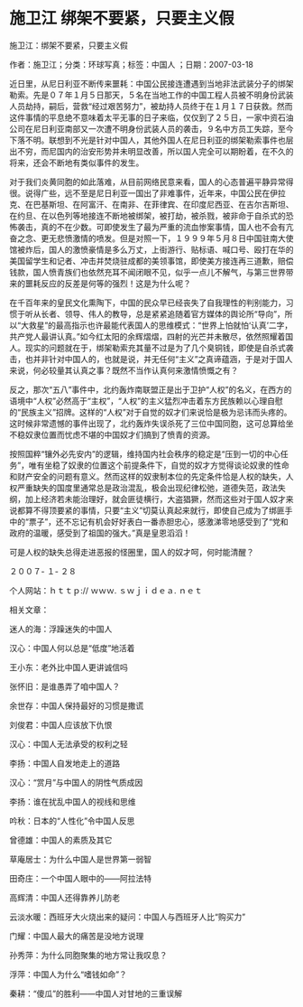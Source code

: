 # 施卫江  绑架不要紧，只要主义假

施卫江：绑架不要紧，只要主义假

作者：施卫江；分类：环球写真；标签：中国人 ；日期：2007-03-18

近日里，从尼日利亚不断传来噩耗：中国公民接连遭遇到当地非法武装分子的绑架勒索。先是０７年１月５日那天，５名在当地工作的中国工程人员被不明身份武装人员劫持，嗣后，营救“经过艰苦努力”，被劫持人员终于在１月１７日获救。然而这件事情的平息绝不意味着太平无事的日子来临，仅仅到了２５日，一家中资石油公司在尼日利亚南部又一次遭不明身份武装人员的袭击，９名中方员工失踪，至今下落不明。联想到不光是针对中国人，其他外国人在尼日利亚的绑架勒索事件也层出不穷，而尼国内的治安形势并未明显改善，所以国人完全可以期盼着，在不久的将来，还会不断地有类似事件的发生。

对于我们炎黄同胞的如此落难，从目前网络民意来看，国人的心态普遍平静异常得很。说得广些，远不至是尼日利亚一国出了非难事件，近年来，中国公民在伊拉克、在巴基斯坦、在阿富汗、在南非、在菲律宾、在印度尼西亚、在吉尔吉斯坦、在约旦、在以色列等地接连不断地被绑架，被打劫，被杀戮，被非命于自杀式的恐怖袭击，真的不在少数。可即使发生了最为严重的流血惨案事情，国人也不会有亢奋之念、更无悲愤激情的喷发。但是对照一下，１９９９年５月８日中国驻南大使馆被炸后，国人的激愤豪情是多么万丈，上街游行、贴标语、喊口号、殴打在华的美国留学生和记者、冲击并焚烧驻成都的美领事馆，即使美方接连再三道歉，赔偿钱款，国人愤青族们也依然充耳不闻闭眼不见，似乎一点儿不解气，与第三世界带来的噩耗反应的反差是何等的强烈！这是为什么呢？

在千百年来的皇民文化熏陶下，中国的民众早已经丧失了自我理性的判别能力，习惯于听从长者、领导、伟人的教导，总是紧紧追随着官方媒体的舆论所“导向”，所以“大救星”的最高指示也许最能代表国人的思维模式：“世界上怕就怕‘认真’二字，共产党人最讲认真。”如今红太阳的余辉熠熠，四射的光芒并未散尽，依然照耀着国人。现实的问题就在于，绑架勒索充其量不过是为了几个臭铜钱，即使是自杀式袭击，也并非针对中国人的，也就是说，并无任何“主义”之真谛蕴涵，于是对于国人来说，何必较量其认真之事？既然不当作认真何来激情愤慨之有？

反之，那次“五八”事件中，北约轰炸南联盟正是出于卫护“人权”的名义，在西方的语境中“人权”必然高于“主权”，“人权”的主义猛烈冲击着东方民族赖以心理自慰的“民族主义”招牌。这样的“人权”对于自觉的奴才们来说恰是极为忌讳而头疼的。这时候非常遗憾的事件出现了，北约轰炸失误杀死了三位中国同胞，这可总算给坐不稳奴隶位置而忧虑不堪的中国奴才们搞到了愤青的资源。

按照国粹“镶外必先安内”的逻辑，维持国内社会秩序的稳定是“压到一切的中心任务”，唯有坐稳了奴隶的位置这个前提条件下，自觉的奴才方觉得谈论奴隶的性命和财产安全的问题有意义。然而这样的奴隶制本位的先定条件恰是人权的缺失，人权严重缺失的国度里通常总是政治混乱，极会出现纪律松弛，道德失范，政法失纲，加上经济若未能治理好，就会匪徒横行，大盗猖獗，然而这些对于国人奴才来说都算不得顶要紧的事情，只要“主义”切莫认真起来就行，即使自己成为了绑匪手中的“票子”，还不忘记有机会好好表白一番赤胆忠心，感激涕零地感受到了“党和政府的温暖，感受到了祖国的强大。”真是皇恩滔滔！

可是人权的缺失总得走进恶报的怪圈里，国人的奴才呵，何时能清醒？

２００７- １- ２８

个人网站：ｈｔｔｐ:// ｗｗｗ. ｓｗｊｉｄｅａ. ｎｅｔ



相关文章：

迷人的海：浮躁迷失的中国人

汉心：中国人何以总是“低度”地活着

王小东：老外比中国人更讲诚信吗

张怀旧：是谁愚弄了咱中国人？

余世存：中国人保持最好的习惯是撒谎

刘俊君：中国人应该放下仇恨

汉心：中国人无法承受的权利之轻

李扬：中国人自发地走上的道路

汉心：“赏月”与中国人的阴性气质成因

李扬：谁在扰乱中国人的视线和思维

吟秋：日本的“人性化”令中国人反思

曾德雄：中国人的素质及其它

草庵居士：为什么中国人是世界第一弱智

田奇庄：一个中国人眼中的——阿拉法特

高辉清：中国人还得靠养儿防老

云淡水暖：西班牙大火烧出来的疑问：中国人与西班牙人比“购买力”

门耀：中国人最大的痛苦是没地方说理

孙秀萍：为什么同胞聚集的地方常让我叹息？

浮萍：中国人为什么“嗜钱如命”？

秦耕：“傻瓜”的胜利——中国人对甘地的三重误解